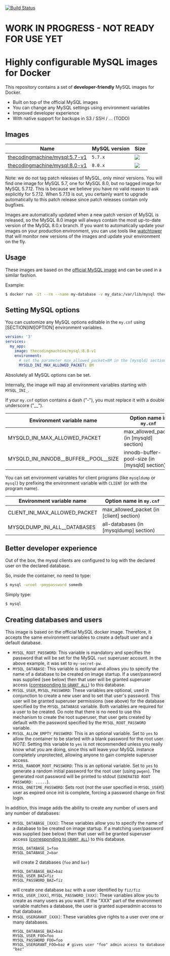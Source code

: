 [![Build Status](https://travis-ci.org/thecodingmachine/docker-images-mysql.svg?branch=master)](https://travis-ci.org/thecodingmachine/docker-images-mysql)

# WORK IN PROGRESS - NOT READY FOR USE YET

# Highly configurable MySQL images for Docker

This repository contains a set of **developer-friendly** MySQL images for Docker.

 - Built on top of the official MySQL images
 - You can change any MySQL settings using environment variables
 - Improved developer experience
 - With native support for backups in S3 / SSH / ... (TODO)

## Images



| Name                                                                    | MySQL version                |  Size 
|-------------------------------------------------------------------------|------------------------------|------
| [thecodingmachine/mysql:5.7-v1](https://github.com/thecodingmachine/docker-images-mysql/blob/master/Dockerfile)             | `5.7.x` | [![](https://images.microbadger.com/badges/image/thecodingmachine/mysql:5.7-v1.svg)](https://microbadger.com/images/thecodingmachine/mysql:5.7-v1)
| [thecodingmachine/mysql:8.0-v1](https://github.com/thecodingmachine/docker-images-mysql/blob/master/Dockerfile)             | `8.0.x` | [![](https://images.microbadger.com/badges/image/thecodingmachine/mysql:8.0-v1.svg)](https://microbadger.com/images/thecodingmachine/mysql:8.0-v1)

Note: we do not tag patch releases of MySQL, only minor versions. You will find one image for MySQL 5.7, one for MySQL 8.0, 
but no tagged image for MySQL 5.7.12. This is because we believe you have no valid reason to ask explicitly for 5.7.12.
When 5.7.13 is out, you certainly want to upgrade automatically to this patch release since patch releases contain only bugfixes.

Images are automatically updated when a new patch version of MySQL is released, so the MySQL 8.0 image will always contain 
the most up-to-date version of the MySQL 8.0.x branch. If you want to automatically update your images on your production
environment, you can use tools like [watchtower](https://github.com/v2tec/watchtower) that will monitor new versions of
the images and update your environment on the fly.

## Usage

These images are based on the [official MySQL image](https://hub.docker.com/_/mysql/) and can be used in a similar fashion.

Example:

```bash
$ docker run -it --rm --name my-database -v my_data:/var/lib/mysql thecodingmachine/mysql:8.0-v1
```

## Setting MySQL options

You can customize any MySQL options editable in the `my.cnf` using [SECTION]_INI_[OPTION] environment variables.

```yml
version: '3'
services:
  my_app:
    image: thecodingmachine/mysql:8.0-v1
    environment:
      # set the parameter max_allowed_packet=8M in the [mysqld] section
      MYSQLD_INI_MAX_ALLOWED_PACKET: 8M
```

Absolutely all MySQL options can be set.

Internally, the image will map all environment variables starting with `MYSQL_INI_`.

If your `my.cnf` option contains a dash ("-"), you must replace it with a double underscore ("__").

Environment variable name             | Option name in `my.cnf` 
--------------------------------------|------------------------------
MYSQLD_INI_MAX_ALLOWED_PACKET         | max_allowed_packet (in [mysqld] section)
MYSQLD_INI_INNODB__BUFFER__POOL__SIZE | innodb-buffer-pool-size (in [mysqld] section) 

You can set environment variables for client programs (like `mysqldump` or `mysql`) by prefixing the environment variable
with `CLIENT` (or with the program name).

Environment variable name             | Option name in `my.cnf` 
--------------------------------------|------------------------------
CLIENT_INI_MAX_ALLOWED_PACKET         | max_allowed_packet (in [client] section)
MYSQLDUMP_INI_ALL__DATABASES          | all-databases (in [mysqldump] section) 

## Better developer experience

Out of the box, the mysql clients are configured to log with the declared user on the declared database.

So, inside the container, no need to type:

```bash
$ mysql -uroot -pmypassword somedb
```

Simply type:

```bash
$ mysql
```

## Creating databases and users

This image is based on the official MySQL docker image. Therefore, it accepts the same environment variables to 
create a default user and a default database.

- `MYSQL_ROOT_PASSWORD`: This variable is mandatory and specifies the password that will be set for the MySQL `root` superuser account. In the above example, it was set to `my-secret-pw`.
- `MYSQL_DATABASE`: This variable is optional and allows you to specify the name of a database to be created on image startup. If a user/password was supplied (see below) then that user will be granted superuser access ([corresponding to `GRANT ALL`](http://dev.mysql.com/doc/en/adding-users.html)) to this database.
- `MYSQL_USER`, `MYSQL_PASSWORD`: These variables are optional, used in conjunction to create a new user and to set that user's password. This user will be granted superuser permissions (see above) for the database specified by the `MYSQL_DATABASE` variable. Both variables are required for a user to be created.
  Do note that there is no need to use this mechanism to create the root superuser, that user gets created by default with the password specified by the `MYSQL_ROOT_PASSWORD` variable.
- `MYSQL_ALLOW_EMPTY_PASSWORD`: This is an optional variable. Set to `yes` to allow the container to be started with a blank password for the root user. *NOTE*: Setting this variable to `yes` is not recommended unless you really know what you are doing, since this will leave your MySQL instance completely unprotected, allowing anyone to gain complete superuser access.
- `MYSQL_RANDOM_ROOT_PASSWORD`: This is an optional variable. Set to `yes` to generate a random initial password for the root user (using `pwgen`). The generated root password will be printed to stdout (`GENERATED ROOT PASSWORD: .....`).
- `MYSQL_ONETIME_PASSWORD`: Sets root (*not* the user specified in `MYSQL_USER`!) user as expired once init is complete, forcing a password change on first login.

In addition, this image adds the ability to create any number of users and any number of databases:

- `MYSQL_DATABASE_[XXX]`: These variables allow you to specify the name of a database to be created on image startup. If a matching user/password was supplied (see below) then that user will be granted superuser access ([corresponding to `GRANT ALL`](http://dev.mysql.com/doc/en/adding-users.html)) to this database.
  ```
  MYSQL_DATABASE_1=foo
  MYSQL_DATABASE_2=bar
  ```
  will create 2 databases (`foo` and `bar`)
  ```
  MYSQL_DATABASE_BAZ=baz
  MYSQL_USER_BAZ=fiz
  MYSQL_PASSWORD_BAZ=fiz
  ```
  will create one database `baz` with a user identified by `fiz/fiz`
- `MYSQL_USER_[XXX]`, `MYSQL_PASSWORD_[XXX]`: These variables allow you to create as many users as you want. If the "XXX" part of the environment variable
  matches a database, the user is granted superadmin access to that database.
- `MYSQL_USERGRANT_[XXX]`: These variables give rights to a user over one or many databases.
  ```
  MYSQL_DATABASE_BAZ=baz
  MYSQL_USER_FOO=foo
  MYSQL_PASSWORD_FOO=foo
  MYSQL_USERGRANT_FOO=baz # gives user "foo" admin access to database "baz"
  ```
